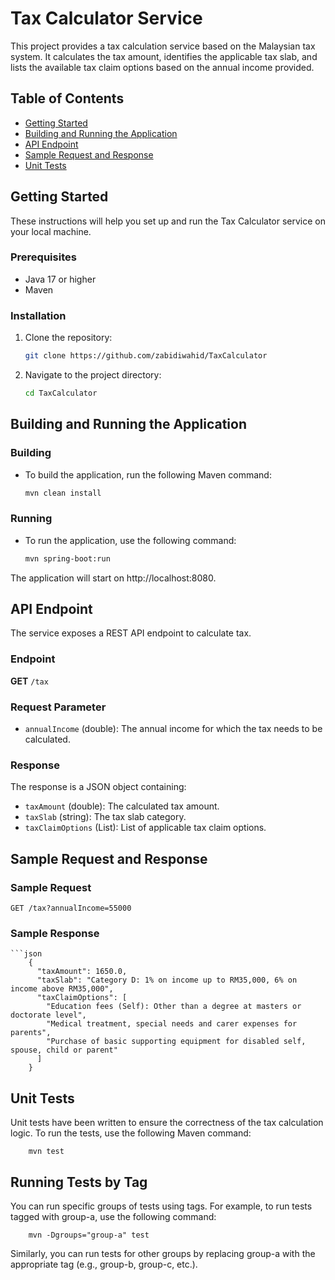 # Tax Calculator Service

This project provides a tax calculation service based on the Malaysian tax system. It calculates the tax amount, identifies the applicable tax slab, and lists the available tax claim options based on the annual income provided.

## Table of Contents

- [Getting Started](#getting-started)
- [Building and Running the Application](#building-and-running-the-application)
- [API Endpoint](#api-endpoint)
- [Sample Request and Response](#sample-request-and-response)
- [Unit Tests](#unit-tests)

## Getting Started

These instructions will help you set up and run the Tax Calculator service on your local machine.

### Prerequisites

- Java 17 or higher
- Maven

### Installation

1. Clone the repository:
   ```sh
   git clone https://github.com/zabidiwahid/TaxCalculator
   
2. Navigate to the project directory:
   ```sh
   cd TaxCalculator
   
## Building and Running the Application

### Building

- To build the application, run the following Maven command:
   ```sh
   mvn clean install
   
### Running
- To run the application, use the following command:
   ```sh
   mvn spring-boot:run

The application will start on http://localhost:8080.

## API Endpoint

The service exposes a REST API endpoint to calculate tax.

### Endpoint

**GET** `/tax`

### Request Parameter

- `annualIncome` (double): The annual income for which the tax needs to be calculated.

### Response

The response is a JSON object containing:

- `taxAmount` (double): The calculated tax amount.
- `taxSlab` (string): The tax slab category.
- `taxClaimOptions` (List<String>): List of applicable tax claim options.

## Sample Request and Response

### Sample Request

    GET /tax?annualIncome=55000

### Sample Response

    ```json
        {
          "taxAmount": 1650.0,
          "taxSlab": "Category D: 1% on income up to RM35,000, 6% on income above RM35,000",
          "taxClaimOptions": [
            "Education fees (Self): Other than a degree at masters or doctorate level",
            "Medical treatment, special needs and carer expenses for parents",
            "Purchase of basic supporting equipment for disabled self, spouse, child or parent"
          ]
        }

## Unit Tests

Unit tests have been written to ensure the correctness of the tax calculation logic. To run the tests, use the following Maven command:

        mvn test
        
## Running Tests by Tag

You can run specific groups of tests using tags. For example, to run tests tagged with group-a, use the following command:
    
        mvn -Dgroups="group-a" test
        
Similarly, you can run tests for other groups by replacing group-a with the appropriate tag (e.g., group-b, group-c, etc.).